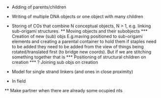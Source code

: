 * Adding of parents/children
* Writing of multiple DNA objects or one object with many children
* Storing of COs that combine N conceptual objects, N > 1, e.g. linking sub-origami structures.
** Moving objects and their subobjects
*** Creation of new (sub) objs
 E.g.maving positioned to sub-origami elements and creating a parental container to hold them if staples need to be added they need to be added from the view of things being rotated/translated first (to bridge new coords). But if we are stitching something together that is 
*** Positioning of structural children on creation 
*** ? Joining sub objs on creation
* Model for single strand linkers (and ones in close proximity)





* In field

** Make partner when there are already some ocupied nts
